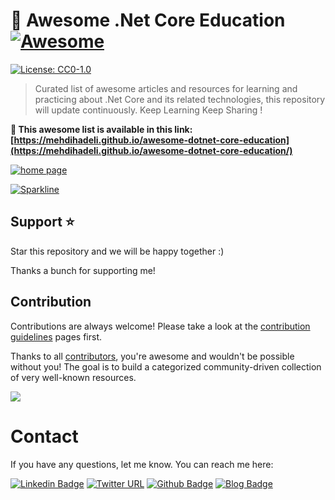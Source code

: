 # 🎨 Awesome .Net Core Education [![Awesome](https://awesome.re/badge-flat2.svg)](https://awesome.re)

[![License: CC0-1.0](https://img.shields.io/badge/License-CC0_1.0-lightgrey.svg)](http://creativecommons.org/publicdomain/zero/1.0/)


> Curated list of awesome articles and resources for learning and practicing about .Net Core and its related technologies, this repository will update continuously. Keep Learning Keep Sharing !

**🚀 This awesome list is available in this link:**
**[https://mehdihadeli.github.io/awesome-dotnet-core-education](https://mehdihadeli.github.io/awesome-dotnet-core-education/)**


<a href="https://mehdihadeli.github.io/awesome-dotnet-core-education"> ![home page](./assets/home.png) </a>

[![Sparkline](https://stars.medv.io/mehdihadeli/awesome-dotnet-core-education.svg)](https://stars.medv.io/mehdihadeli/awesome-dotnet-core-education)

## Support ⭐

Star this repository and we will be happy together :)

Thanks a bunch for supporting me!

## Contribution

Contributions are always welcome! Please take a look at the [contribution guidelines](https://github.com/mehdihadeli/awesome-dotnet-core-education/blob/master/contributing.md) pages first.

Thanks to all [contributors](https://github.com/mehdihadeli/awesome-dotnet-core-education/graphs/contributors), you're awesome and wouldn't be possible without you! The goal is to build a categorized community-driven collection of very well-known resources.

<a href="https://github.com/mehdihadeli/awesome-dotnet-core-education/graphs/contributors">
  <img src="https://contrib.rocks/image?repo=mehdihadeli/awesome-dotnet-core-education" />
</a>

# Contact
If you have any questions, let me know. You can reach me here:

<!-- markdown-link-check-disable-next-line -->
[![Linkedin Badge](https://img.shields.io/badge/Mehdi%20Hadeli-0077B5?style=flat&logo=linkedin&logoColor=white)](https://www.linkedin.com/in/mehdihadeli/)
[![Twitter URL](https://img.shields.io/badge/-@mehdi_hadeli-%231DA1F2?style=flat-square&logo=twitter&logoColor=ffffff)](https://twitter.com/mehdi_hadeli)
[![Github Badge](https://img.shields.io/badge/mehdihadeli-100000?style=flate&logo=github&logoColor=white)](https://github.com/mehdihadeli/)
[![Blog Badge](https://img.shields.io/badge/dotnetuniversity-FFA500?style=flat&logo=rss&logoColor=white)](https://dotnetuniversity.com/)